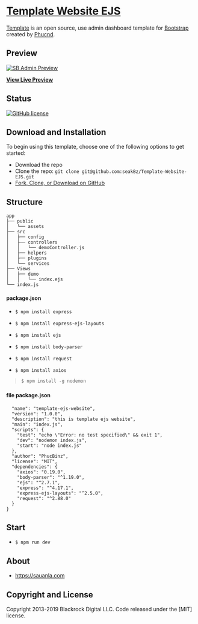 # [Template Website EJS](https://sauanla.com)

[Template](https://github.com/seakBz/Template-Website-EJS) is an open source, use admin dashboard template for [Bootstrap](http://getbootstrap.com/) created by [Phucnd](http://sauanla.com/).

## Preview

[![SB Admin Preview](https://startbootstrap.com/assets/img/screenshots/templates/sb-admin.png)](https://blackrockdigital.github.io/startbootstrap-sb-admin/)

**[View Live Preview](https://blackrockdigital.github.io/startbootstrap-sb-admin/)**

## Status

[![GitHub license](https://img.shields.io/badge/license-MIT-blue.svg)](https://raw.githubusercontent.com/BlackrockDigital/startbootstrap-sb-admin/master/LICENSE)

## Download and Installation

To begin using this template, choose one of the following options to get started:

- Download the repo
- Clone the repo: `git clone git@github.com:seakBz/Template-Website-EJS.git`
- [Fork, Clone, or Download on GitHub](git@github.com:seakBz/Template-Website-EJS.git)

## Structure

```
app
├── public
│   └── assets
├── src
│   ├── config
│   ├── controllers
│   │   └── demoController.js
│   ├── helpers
│   ├── plugins
│   └── services
├── Views
│   ├── demo
│   │   └── index.ejs
└── index.js
```

#### package.json

- `$ npm install express`
- `$ npm install express-ejs-layouts`
- `$ npm install ejs`
- `$ npm install body-parser`

- `$ npm install request`
- `$ npm install axios`

> `$ npm install -g nodemon`

#### file package.json 　

```{
  "name": "template-ejs-website",
  "version": "1.0.0",
  "description": "this is template ejs website",
  "main": "index.js",
  "scripts": {
    "test": "echo \"Error: no test specified\" && exit 1",
    "dev": "nodemon index.js",
    "start": "node index.js"
  },
  "author": "PhucBinz",
  "license": "MIT",
  "dependencies": {
    "axios": "0.19.0",
    "body-parser": "^1.19.0",
    "ejs": "^2.7.1",
    "express": "^4.17.1",
    "express-ejs-layouts": "^2.5.0",
    "request": "^2.88.0"
  }
}
```

## Start

- `$ npm run dev`

## About

- https://sauanla.com

## Copyright and License

Copyright 2013-2019 Blackrock Digital LLC. Code released under the [MIT] license.
